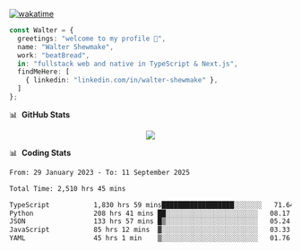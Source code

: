 [![wakatime](https://wakatime.com/badge/user/633611a5-2410-4a66-96ad-ce6a6df384d0.svg)](https://wakatime.com/@633611a5-2410-4a66-96ad-ce6a6df384d0)

```ts
const Walter = {
  greetings: "welcome to my profile 👋",
  name: "Walter Shewmake",
  work: "beatBread",
  in: "fullstack web and native in TypeScript & Next.js",
  findMeHere: [
    { linkedin: "linkedin.com/in/walter-shewmake" },
  ]
};
```

📊 &nbsp;**GitHub Stats**

<p align="center">
<img src="https://streak-stats.demolab.com?user=waltershewmake&theme=monokai&short_numbers=true)](https://git.io/streak-stats" />
</p>

📊 &nbsp;**Coding Stats**

<!--![Wwakatime stats](https://github-readme-stats.vercel.app/api/wakatime?username=waltershewmake&hide_title=true&hide_border=true&langs_count=5&bg_color=00000000&text_color=777)-->


<!--START_SECTION:waka-->

```txt
From: 29 January 2023 - To: 11 September 2025

Total Time: 2,510 hrs 45 mins

TypeScript           1,830 hrs 59 mins██████████████████░░░░░░░   71.64 %
Python               208 hrs 41 mins ██░░░░░░░░░░░░░░░░░░░░░░░   08.17 %
JSON                 133 hrs 57 mins █▒░░░░░░░░░░░░░░░░░░░░░░░   05.24 %
JavaScript           85 hrs 12 mins  ▓░░░░░░░░░░░░░░░░░░░░░░░░   03.33 %
YAML                 45 hrs 1 min    ▒░░░░░░░░░░░░░░░░░░░░░░░░   01.76 %
```

<!--END_SECTION:waka-->
